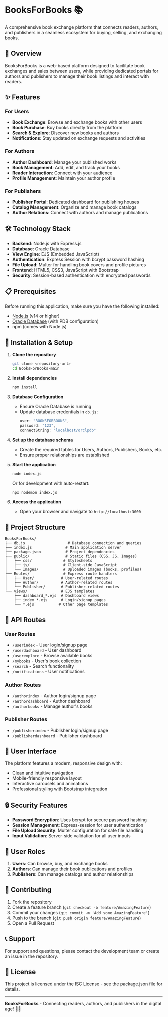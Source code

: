 # BooksForBooks 📚

A comprehensive book exchange platform that connects readers, authors, and publishers in a seamless ecosystem for buying, selling, and exchanging books.

## 🌟 Overview

BooksForBooks is a web-based platform designed to facilitate book exchanges and sales between users, while providing dedicated portals for authors and publishers to manage their book listings and interact with readers.

## ✨ Features

### For Users
- **Book Exchange**: Browse and exchange books with other users
- **Book Purchase**: Buy books directly from the platform
- **Search & Explore**: Discover new books and authors
- **Notifications**: Stay updated on exchange requests and activities

### For Authors
- **Author Dashboard**: Manage your published works
- **Book Management**: Add, edit, and track your books
- **Reader Interaction**: Connect with your audience
- **Profile Management**: Maintain your author profile

### For Publishers
- **Publisher Portal**: Dedicated dashboard for publishing houses
- **Catalog Management**: Organize and manage book catalogs
- **Author Relations**: Connect with authors and manage publications

## 🛠️ Technology Stack

- **Backend**: Node.js with Express.js
- **Database**: Oracle Database
- **View Engine**: EJS (Embedded JavaScript)
- **Authentication**: Express Session with bcrypt password hashing
- **File Upload**: Multer for handling book covers and profile pictures
- **Frontend**: HTML5, CSS3, JavaScript with Bootstrap
- **Security**: Session-based authentication with encrypted passwords

## 📋 Prerequisites

Before running this application, make sure you have the following installed:

- [Node.js](https://nodejs.org/) (v14 or higher)
- [Oracle Database](https://www.oracle.com/database/) (with PDB configuration)
- npm (comes with Node.js)

## 🚀 Installation & Setup

1. **Clone the repository**
   ```bash
   git clone <repository-url>
   cd BooksForBooks-main
   ```

2. **Install dependencies**
   ```bash
   npm install
   ```

3. **Database Configuration**
   - Ensure Oracle Database is running
   - Update database credentials in `db.js`:
     ```javascript
     user: "BOOKSFORBOOKS",
     password: "123",
     connectString: "localhost/orclpdb"
     ```

4. **Set up the database schema**
   - Create the required tables for Users, Authors, Publishers, Books, etc.
   - Ensure proper relationships are established

5. **Start the application**
   ```bash
   node index.js
   ```
   
   Or for development with auto-restart:
   ```bash
   npx nodemon index.js
   ```

6. **Access the application**
   - Open your browser and navigate to `http://localhost:3000`

## 📁 Project Structure

```
BooksForBooks/
├── db.js                   # Database connection and queries
├── index.js               # Main application server
├── package.json           # Project dependencies
├── public/                # Static files (CSS, JS, Images)
│   ├── css/              # Stylesheets
│   ├── js/               # Client-side JavaScript
│   └── Images/           # Uploaded images (books, profiles)
├── Routes/               # Express route handlers
│   ├── User/            # User-related routes
│   ├── Author/          # Author-related routes
│   └── Publisher/       # Publisher-related routes
└── views/               # EJS templates
    ├── dashboard_*.ejs  # Dashboard views
    ├── index_*.ejs      # Login/signup pages
    └── *.ejs           # Other page templates
```

## 🔗 API Routes

### User Routes
- `/userindex` - User login/signup page
- `/userdashboard` - User dashboard
- `/userexplore` - Browse available books
- `/mybooks` - User's book collection
- `/search` - Search functionality
- `/notifications` - User notifications

### Author Routes
- `/authorindex` - Author login/signup page
- `/authordashboard` - Author dashboard
- `/authorbooks` - Manage author's books

### Publisher Routes
- `/publisherindex` - Publisher login/signup page
- `/publisherdashboard` - Publisher dashboard

## 🎨 User Interface

The platform features a modern, responsive design with:
- Clean and intuitive navigation
- Mobile-friendly responsive layout
- Interactive carousels and animations
- Professional styling with Bootstrap integration

## 🔒 Security Features

- **Password Encryption**: Uses bcrypt for secure password hashing
- **Session Management**: Express-session for user authentication
- **File Upload Security**: Multer configuration for safe file handling
- **Input Validation**: Server-side validation for all user inputs

## 📱 User Roles

1. **Users**: Can browse, buy, and exchange books
2. **Authors**: Can manage their book publications and profiles
3. **Publishers**: Can manage catalogs and author relationships

## 🤝 Contributing

1. Fork the repository
2. Create a feature branch (`git checkout -b feature/AmazingFeature`)
3. Commit your changes (`git commit -m 'Add some AmazingFeature'`)
4. Push to the branch (`git push origin feature/AmazingFeature`)
5. Open a Pull Request

## 📞 Support

For support and questions, please contact the development team or create an issue in the repository.

## 📄 License

This project is licensed under the ISC License - see the package.json file for details.

---

**BooksForBooks** - Connecting readers, authors, and publishers in the digital age! 📖✨
